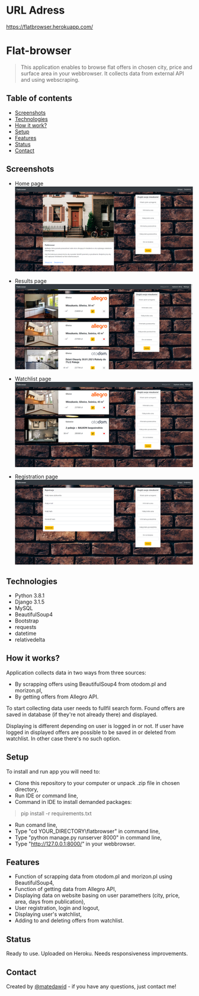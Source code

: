 # URL Adress
https://flatbrowser.herokuapp.com/

# Flat-browser
> This application enables to browse flat offers in chosen city, price and surface area in your webbrowser. It collects data from external API and using webscraping.
## Table of contents
* [Screenshots](#screenshots)
* [Technologies](#technologies)
* [How it work?](#how-it-works)
* [Setup](#setup)
* [Features](#features)
* [Status](#status)
* [Contact](#contact)

## Screenshots

* Home page
![Example screenshot](./img/1.png)

* Results page
![Example screenshot](./img/2.png)

* Watchlist page
![Example screenshot](./img/3.png)

* Registration page
![Example screenshot](./img/4.png)

## Technologies
* Python 3.8.1
* Django 3.1.5
* MySQL
* BeautifulSoup4
* Bootstrap
* requests
* datetime
* relativedelta

## How it works?
Application collects data in two ways from three sources:
* By scrapping offers using BeautifulSoup4 from otodom.pl and morizon.pl,
* By getting offers from Allegro API.

To start collecting data user needs to fullfil search form. Found offers are saved in database (if they're not already there) and displayed.

Displaying is different depending on user is logged in or not. If user have logged in displayed offers are possible to be saved in or deleted from watchlist. In other case there's no such option.

## Setup
To install and run app you will need to:
* Clone this repository to your computer or unpack .zip file in chosen directory,
* Run IDE or command line,
* Command in IDE to install demanded packages:
> pip install -r requirements.txt
* Run comand line,
* Type "cd YOUR_DIRECTORY\flatbrowser" in command line,
* Type "python manage.py runserver 8000" in command line,
* Type "http://127.0.0.1:8000/" in your webbrowser.

## Features

* Function of scrapping data from otodom.pl and morizon.pl using BeautifulSoup4,
* Function of getting data from Allegro API,
* Displaying data on website basing on user paramethers (city, price, area, days from publication),
* User registration, login and logout,
* Displaying user's watchlist, 
* Adding to and deleting offers from watchlist.

## Status
Ready to use. Uploaded on Heroku. Needs responsiveness improvements.
## Contact
Created by [@matedawid](https://linkedin.com/in/matedawid) - if you have any questions, just contact me!
